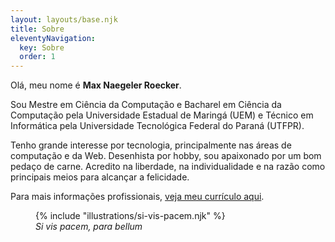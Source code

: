 ```yaml
---
layout: layouts/base.njk
title: Sobre
eleventyNavigation:
  key: Sobre
  order: 1
---
```


Olá, meu nome é **Max Naegeler Roecker**.

Sou Mestre em Ciência da Computação e Bacharel em Ciência da Computação pela
Universidade Estadual de Maringá (UEM) e Técnico em Informática pela
Universidade Tecnológica Federal do Paraná (UTFPR).

Tenho grande interesse por tecnologia, principalmente nas áreas de computação e
da Web. Desenhista por hobby, sou apaixonado por um bom pedaço de carne.
Acredito na liberdade, na individualidade e na razão como principais meios para
alcançar a felicidade.

Para mais informações profissionais, [veja meu currículo aqui](/cv).

<figure>
  {% include "illustrations/si-vis-pacem.njk" %}
  <figcaption class="center">
    <em lang="la">Si vis pacem, para bellum</em>
  <figcaption>
</figure>
